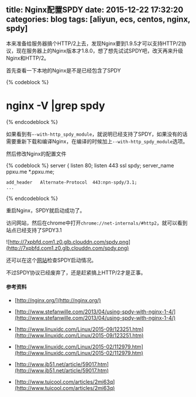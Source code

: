 title: Nginx配置SPDY
date: 2015-12-22 17:32:20
categories: blog
tags: [aliyun, ecs, centos, nginx, spdy]
---
本来准备给服务器搞个HTTP/2上去，发现Nginx要到1.9.5才可以支持HTTP/2协议，现在服务器上的Nginx版本才1.8.0，想了想先试试SPDY吧，改天再来升级Nginx和HTTP/2。

<!--more-->

首先查看一下本地的Nginx是不是已经包含了SPDY

{% codeblock %}
# nginx -V |grep spdy
{% endcodeblock %}

如果看到有`–-with-http_spdy_module`，就说明已经支持了SPDY，如果没有的话需要重新下载和编译Nginx，在编译的时候加上`--with-http_spdy_module`选项。

然后修改Nginx的配置文件

{% codeblock %}
server {
    listen       80;
    listen       443 ssl spdy;
    server_name  ppxu.me *.ppxu.me;

    add_header   Alternate-Protocol  443:npn-spdy/3.1;
    ...
{% endcodeblock %}

重启Nginx，SPDY就启动成功了。

访问网站，然后在chrome中打开`chrome://net-internals/#http2`，就可以看到站点已经支持了SPDY3.1

![http://7xpbfd.com1.z0.glb.clouddn.com/spdy.png](http://7xpbfd.com1.z0.glb.clouddn.com/spdy.png)

还可以在这个[网站](https://spdycheck.org/)检查SPDY启动情况。

不过SPDY协议已经废弃了，还是赶紧搞上HTTP/2才是正事。

#### 参考资料

* [http://nginx.org/](http://nginx.org/)

* [http://www.stefanwille.com/2013/04/using-spdy-with-nginx-1-4/](http://www.stefanwille.com/2013/04/using-spdy-with-nginx-1-4/)

* [http://www.linuxidc.com/Linux/2015-09/123251.htm](http://www.linuxidc.com/Linux/2015-09/123251.htm)

* [http://www.linuxidc.com/Linux/2015-02/112979.htm](http://www.linuxidc.com/Linux/2015-02/112979.htm)

* [http://www.jb51.net/article/59017.htm](http://www.jb51.net/article/59017.htm)

* [http://www.tuicool.com/articles/2mi63q](http://www.tuicool.com/articles/2mi63q)
